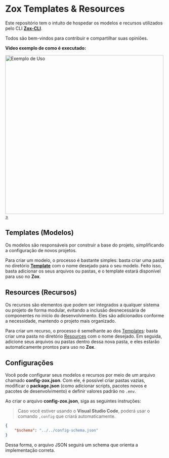 # Zox Templates & Resources

Este repositório tem o intuito de hospedar os modelos e recursos utilizados pelo CLI [**Zox-CLI**](https://github.com/isBucky/Zox-CLI).

Todos são bem-vindos para contribuir e compartilhar suas opiniões.

**Video exemplo de como é executado:**

<a href="https://www.youtube.com/watch?v=3RJRx2JZ5vE&ab_channel=BuckyDeveloper">
    <img src="https://img.youtube.com/vi/3RJRx2JZ5vE/maxresdefault.jpg" width="500" alt="Exemplo de Uso">></img>
</a>

## Templates (Modelos)

Os modelos são responsáveis por construir a base do projeto, simplificando a configuração de novos projetos.

Para criar um modelo, o processo é bastante simples: basta criar uma pasta no diretório [**Template**](https://github.com/isBucky/Zox-Templates/tree/main/templates/) com o nome desejado para o seu modelo. Feito isso, basta adicionar os seus arquivos ou pastas, e o template estará disponível para uso no **Zox**.

## Resources (Recursos)

Os recursos são elementos que podem ser integrados a qualquer sistema ou projeto de forma modular, evitando a inclusão desnecessária de componentes no início do desenvolvimento. Eles são adicionados conforme a necessidade, mantendo o projeto mais organizado.

Para criar um recurso, o processo é semelhante ao dos [Templates](#templates-modelos): basta criar uma pasta no diretório [Resources](https://github.com/isBucky/Zox-Templates/tree/main/resources) com o nome desejado. Em seguida, adicione seus arquivos ou pastas dentro dessa nova pasta, e eles estarão automaticamente prontos para uso no **Zox**.

## Configurações

Você pode configurar seus modelos e recursos por meio de um arquivo chamado **config-zox.json**. Com ele, é possível criar pastas vazias, modificar o **package.json** (como adicionar scripts, pacotes novos e pacotes de desenvolvimento) e definir valores padrão no `.env`.

Ao criar o arquivo **config-zox.json**, siga as seguintes instruções:

> Caso você estiver usando o **Visual Studio Code**, poderá usar o comando `,config` que criará automaticamente.

```json
{
    "$schema": "../../config-schema.json"
}
```

Dessa forma, o arquivo JSON seguirá um schema que orienta a implementação correta.
